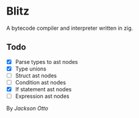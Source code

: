 # Blitz

A bytecode compiler and interpreter written in zig.

## Todo

- [x] Parse types to ast nodes
- [x] Type unions
- [ ] Struct ast nodes
- [ ] Condition ast nodes
- [x] If statement ast nodes
- [ ] Expression ast nodes

By _Jackson Otto_
